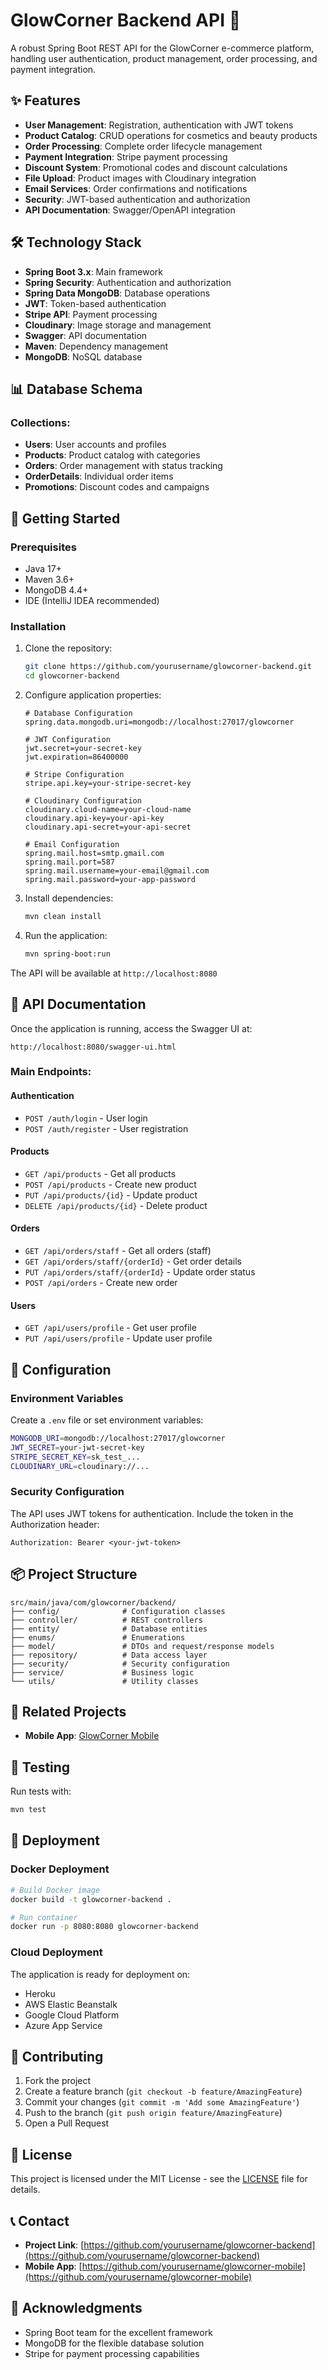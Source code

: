 # GlowCorner Backend API 🚀

A robust Spring Boot REST API for the GlowCorner e-commerce platform, handling user authentication, product management, order processing, and payment integration.

## ✨ Features

- **User Management**: Registration, authentication with JWT tokens
- **Product Catalog**: CRUD operations for cosmetics and beauty products
- **Order Processing**: Complete order lifecycle management
- **Payment Integration**: Stripe payment processing
- **Discount System**: Promotional codes and discount calculations
- **File Upload**: Product images with Cloudinary integration
- **Email Services**: Order confirmations and notifications
- **Security**: JWT-based authentication and authorization
- **API Documentation**: Swagger/OpenAPI integration

## 🛠️ Technology Stack

- **Spring Boot 3.x**: Main framework
- **Spring Security**: Authentication and authorization
- **Spring Data MongoDB**: Database operations
- **JWT**: Token-based authentication
- **Stripe API**: Payment processing
- **Cloudinary**: Image storage and management
- **Swagger**: API documentation
- **Maven**: Dependency management
- **MongoDB**: NoSQL database

## 📊 Database Schema

### Collections:
- **Users**: User accounts and profiles
- **Products**: Product catalog with categories
- **Orders**: Order management with status tracking
- **OrderDetails**: Individual order items
- **Promotions**: Discount codes and campaigns

## 🚀 Getting Started

### Prerequisites
- Java 17+
- Maven 3.6+
- MongoDB 4.4+
- IDE (IntelliJ IDEA recommended)

### Installation

1. Clone the repository:
   ```bash
   git clone https://github.com/yourusername/glowcorner-backend.git
   cd glowcorner-backend
   ```

2. Configure application properties:
   ```properties
   # Database Configuration
   spring.data.mongodb.uri=mongodb://localhost:27017/glowcorner

   # JWT Configuration
   jwt.secret=your-secret-key
   jwt.expiration=86400000

   # Stripe Configuration
   stripe.api.key=your-stripe-secret-key

   # Cloudinary Configuration
   cloudinary.cloud-name=your-cloud-name
   cloudinary.api-key=your-api-key
   cloudinary.api-secret=your-api-secret

   # Email Configuration
   spring.mail.host=smtp.gmail.com
   spring.mail.port=587
   spring.mail.username=your-email@gmail.com
   spring.mail.password=your-app-password
   ```

3. Install dependencies:
   ```bash
   mvn clean install
   ```

4. Run the application:
   ```bash
   mvn spring-boot:run
   ```

The API will be available at `http://localhost:8080`

## 📖 API Documentation

Once the application is running, access the Swagger UI at:
```
http://localhost:8080/swagger-ui.html
```

### Main Endpoints:

#### Authentication
- `POST /auth/login` - User login
- `POST /auth/register` - User registration

#### Products
- `GET /api/products` - Get all products
- `POST /api/products` - Create new product
- `PUT /api/products/{id}` - Update product
- `DELETE /api/products/{id}` - Delete product

#### Orders
- `GET /api/orders/staff` - Get all orders (staff)
- `GET /api/orders/staff/{orderId}` - Get order details
- `PUT /api/orders/staff/{orderId}` - Update order status
- `POST /api/orders` - Create new order

#### Users
- `GET /api/users/profile` - Get user profile
- `PUT /api/users/profile` - Update user profile

## 🔧 Configuration

### Environment Variables
Create a `.env` file or set environment variables:
```bash
MONGODB_URI=mongodb://localhost:27017/glowcorner
JWT_SECRET=your-jwt-secret-key
STRIPE_SECRET_KEY=sk_test_...
CLOUDINARY_URL=cloudinary://...
```

### Security Configuration
The API uses JWT tokens for authentication. Include the token in the Authorization header:
```
Authorization: Bearer <your-jwt-token>
```

## 📦 Project Structure

```
src/main/java/com/glowcorner/backend/
├── config/              # Configuration classes
├── controller/          # REST controllers
├── entity/              # Database entities
├── enums/               # Enumerations
├── model/               # DTOs and request/response models
├── repository/          # Data access layer
├── security/            # Security configuration
├── service/             # Business logic
└── utils/               # Utility classes
```

## 🔗 Related Projects

- **Mobile App**: [GlowCorner Mobile](https://github.com/yourusername/glowcorner-mobile)

## 🧪 Testing

Run tests with:
```bash
mvn test
```

## 🚀 Deployment

### Docker Deployment
```bash
# Build Docker image
docker build -t glowcorner-backend .

# Run container
docker run -p 8080:8080 glowcorner-backend
```

### Cloud Deployment
The application is ready for deployment on:
- Heroku
- AWS Elastic Beanstalk
- Google Cloud Platform
- Azure App Service

## 🤝 Contributing

1. Fork the project
2. Create a feature branch (`git checkout -b feature/AmazingFeature`)
3. Commit your changes (`git commit -m 'Add some AmazingFeature'`)
4. Push to the branch (`git push origin feature/AmazingFeature`)
5. Open a Pull Request

## 📄 License

This project is licensed under the MIT License - see the [LICENSE](LICENSE) file for details.

## 📞 Contact

- **Project Link**: [https://github.com/yourusername/glowcorner-backend](https://github.com/yourusername/glowcorner-backend)
- **Mobile App**: [https://github.com/yourusername/glowcorner-mobile](https://github.com/yourusername/glowcorner-mobile)

## 🙏 Acknowledgments

- Spring Boot team for the excellent framework
- MongoDB for the flexible database solution
- Stripe for payment processing capabilities
